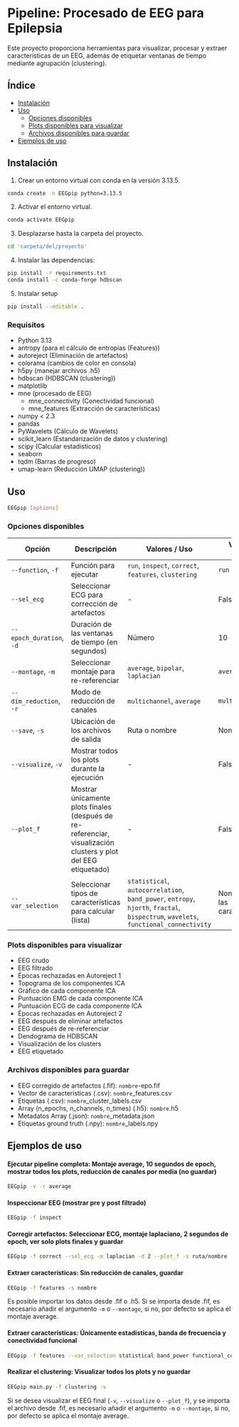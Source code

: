 # Pipeline: Procesado de EEG para Epilepsia

Este proyecto proporciona herramientas para visualizar, procesar y extraer características de un EEG, además de etiquetar ventanas de tiempo mediante agrupación (clustering).

## Índice
- [Instalación](#instalacion)
- [Uso](#uso)
    - [Opciones disponibles](#opciones-disponibles)
    - [Plots disponibles para visualizar](#plots-disponibles-para-visualizar)
    - [Archivos disponibles para guardar](#archivos-disponibles-para-guardar)
- [Ejemplos de uso](#ejemplos-de-uso)

## Instalación

1. Crear un entorno virtual con conda en la versión 3.13.5.
```bash
conda create -n EEGpip python=3.13.5
```
2. Activar el entorno virtual.
```bash
conda activate EEGpip
```
3. Desplazarse hasta la carpeta del proyecto.
```bash
cd 'carpeta/del/proyecto'
```
4. Instalar las dependencias:
```bash
pip install -r requirements.txt
conda install -c conda-forge hdbscan
```
5. Instalar setup
```bash
pip install --editable .
```

### Requisitos

- Python 3.13
- antropy (para el cálculo de entropías (Features))
- autoreject (Eliminación de artefactos)
- colorama (cambios de color en consola)
- h5py (manejar archivos .h5)
- hdbscan (HDBSCAN (clustering))
- matplotlib
- mne (procesado de EEG)
    - mne_connectivity (Conectividad funcional)
    - mne_features (Extracción de características)
- numpy < 2.3
- pandas
- PyWavelets (Cálculo de Wavelets)
- scikit_learn (Estandarización de datos y clustering)
- scipy (Calcular estadísticos)
- seaborn
- tqdm (Barras de progreso)
- umap-learn (Reducción UMAP (clustering))

## Uso
```bash
EEGpip [options]
```

### Opciones disponibles
| Opción                   | Descripción                                                                                                                                 | Valores / Uso                                         | Valor por defecto |
|--------------------------|---------------------------------------------------------------------------------------------------------------------------------------------|-------------------------------------------------------|-------------------|
| `--function`, `-f`       | Función para ejecutar                                                                                                                       | `run`, `inspect`, `correct`, `features`, `clustering` | `run`             |
| `--sel_ecg`              | Seleccionar ECG para corrección de artefactos                                                                                               | -                                                     | False             |
| `--epoch_duration`, `-d` | Duración de las ventanas de tiempo (en segundos)                                                                                            | Número                                                | 10                |
| `--montage`, `-m`        | Seleccionar montaje para re-referenciar                                                                                                     | `average`, `bipolar`, `laplacian`                     | `average`         |
| `--dim_reduction`, `-r`  | Modo de reducción de canales                                                                                                                | `multichannel`, `average`                             | `multichannel`    |
| `--save`, `-s`           | Ubicación de los archivos de salida                                                                                                         | Ruta o nombre                                         | None              |
| `--visualize`, `-v`      | Mostrar todos los plots durante la ejecución                                                                                                | -                                                     | False             |
| `--plot_f`               | Mostrar únicamente plots finales (después de re-referenciar, visualización clusters y plot del EEG etiquetado) | -                                                     | False             |
| `--var_selection` | Seleccionar tipos de características para calcular (lista) | `statistical`, `autocorrelation`, `band_power`, `entropy`, `hjorth`, `fractal`, `bispectrum`, `wavelets`, `functional_connectivity` | None (todas las características)

### Plots disponibles para visualizar
- EEG crudo
- EEG filtrado
- Épocas rechazadas en Autoreject 1
- Topograma de los componentes ICA
- Gráfico de cada componente ICA
- Puntuación EMG de cada componente ICA
- Puntuación ECG de cada componente ICA
- Épocas rechazadas en Autoreject 2
- EEG después de eliminar artefactos
- EEG después de re-referenciar
- Dendograma de HDBSCAN
- Visualización de los clusters
- EEG etiquetado

### Archivos disponibles para guardar
- EEG corregido de artefactos (.fif): `nombre`-epo.fif
- Vector de características (.csv): `nombre`_features.csv
- Etiquetas (.csv): `nombre`_cluster_labels.csv
- Array (n_epochs, n_channels, n_times) (.h5): `nombre`.h5
- Metadatos Array (.json): `nombre`_metadata.json
- Etiquetas ground truth (.npy): `nombre`_labels.npy

## Ejemplos de uso
#### Ejecutar pipeline completa: Montaje average, 10 segundos de epoch, mostrar todos los plots, reducción de canales por media (no guardar)
```bash
EEGpip -v -r average
```

#### Inspeccionar EEG (mostrar pre y post filtrado)
```bash
EEGpip -f inspect
```

#### Corregir artefactos: Seleccionar ECG, montaje laplaciano, 2 segundos de epoch, ver solo plots finales y guardar
```bash
EEGpip -f correct --sel_ecg -m laplacian -d 2 --plot_f -s ruta/nombre
```

#### Extraer características: Sin reducción de canales, guardar
```bash
EEGpip -f features -s nombre
```
Es posible importar los datos desde .fif o .h5. Si se importa desde .fif, es necesario añadir el argumento `-m` o `--montage`, si no, por defecto se aplica el montaje average.

#### Extraer características: Únicamente estadísticas, banda de frecuencia y conectividad funcional
```bash
EEGpip -f features --var_selection statistical band_power functional_connectivity
```

#### Realizar el clustering: Visualizar todos los plots y no guardar
```bash
EEGpip main.py -f clustering -v
```
Si se desea visualizar el EEG final (`-v`, `--visualize` o `--plot_f`), y se importa el archivo desde .fif, es necesario añadir el argumento `-m` o `--montage`, si no, por defecto se aplica el montaje average.
